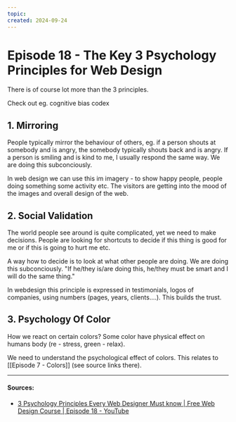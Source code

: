 ```yaml
---
topic: 
created: 2024-09-24
---
```


# Episode 18 - The Key 3 Psychology Principles for Web Design

There is of course lot more than the 3 principles.

Check out eg. cognitive bias codex 


## 1. Mirroring

People typically mirror the behaviour of others, eg. if a person shouts at somebody and is angry, the somebody typically shouts back and is angry. If a person is smiling and is kind to me, I usually respond the same way. We are doing this subconciously. 

In web design we can use this im imagery - to show happy people, people doing something some activity etc. The visitors are getting into the mood of the images and overall design of the web.

## 2. Social Validation

The world people see around is quite complicated, yet we need to make decisions. People are looking for shortcuts to decide if this thing is good for me or if this is going to hurt me etc.

A way how to decide is to look at what other people are doing. We are doing this subconciously.
"If he/they is/are doing this, he/they must be smart and I will do the same thing."

In webdesign this principle is expressed in testimonials, logos of companies, using numbers (pages, years, clients....). This builds the trust.

## 3. Psychology Of Color

How we react on certain colors? Some color have physical effect on humans body (re - stress, green - relax).

We need to understand the psychological effect of colors. This relates to [[Episode 7 - Colors]] (see source links there).












___

#### Sources:
- [3 Psychology Principles Every Web Designer Must know | Free Web Design Course | Episode 18 - YouTube](https://www.youtube.com/watch?v=fqDTN24HQqg&list=PLXC_gcsKLD6n7p6tHPBxsKjN5hA_quaPI&index=19)
